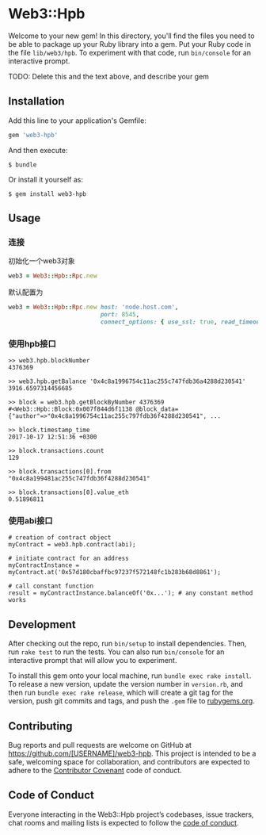# Web3::Hpb

Welcome to your new gem! In this directory, you'll find the files you need to be able to package up your Ruby library into a gem. Put your Ruby code in the file `lib/web3/hpb`. To experiment with that code, run `bin/console` for an interactive prompt.

TODO: Delete this and the text above, and describe your gem

## Installation

Add this line to your application's Gemfile:

```ruby
gem 'web3-hpb'
```

And then execute:

    $ bundle

Or install it yourself as:

    $ gem install web3-hpb

## Usage

### 连接
初始化一个web3对象
```ruby
web3 = Web3::Hpb::Rpc.new
```
默认配置为
```ruby
web3 = Web3::Hpb::Rpc.new host: 'node.host.com',
                          port: 8545,
                          connect_options: { use_ssl: true, read_timeout: 120 }
```

### 使用hpb接口

```
>> web3.hpb.blockNumber
4376369

>> web3.hpb.getBalance '0x4c8a1996754c11ac255c747fdb36a4288d230541'
3916.6597314456685

>> block = web3.hpb.getBlockByNumber 4376369
#<Web3::Hpb::Block:0x007f844d6f1138 @block_data={"author"=>"0x4c8a1996754c11ac255c797fdb36f4288d230541", ...

>> block.timestamp_time
2017-10-17 12:51:36 +0300

>> block.transactions.count
129

>> block.transactions[0].from
"0x4c8a199481ac255c747fdb36f4288d230541"

>> block.transactions[0].value_eth
0.51896811

```

### 使用abi接口
```
# creation of contract object
myContract = web3.hpb.contract(abi);

# initiate contract for an address
myContractInstance = myContract.at('0x57d180cbaffbc97237f572148fc1b283b68d8861');

# call constant function
result = myContractInstance.balanceOf('0x...'); # any constant method works
```

## Development

After checking out the repo, run `bin/setup` to install dependencies. Then, run `rake test` to run the tests. You can also run `bin/console` for an interactive prompt that will allow you to experiment.

To install this gem onto your local machine, run `bundle exec rake install`. To release a new version, update the version number in `version.rb`, and then run `bundle exec rake release`, which will create a git tag for the version, push git commits and tags, and push the `.gem` file to [rubygems.org](https://rubygems.org).

## Contributing

Bug reports and pull requests are welcome on GitHub at https://github.com/[USERNAME]/web3-hpb. This project is intended to be a safe, welcoming space for collaboration, and contributors are expected to adhere to the [Contributor Covenant](http://contributor-covenant.org) code of conduct.

## Code of Conduct

Everyone interacting in the Web3::Hpb project’s codebases, issue trackers, chat rooms and mailing lists is expected to follow the [code of conduct](https://github.com/[USERNAME]/web3-hpb/blob/master/CODE_OF_CONDUCT.md).
